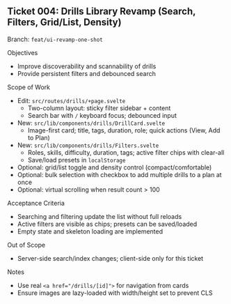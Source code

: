 ## Ticket 004: Drills Library Revamp (Search, Filters, Grid/List, Density)

Branch: `feat/ui-revamp-one-shot`

Objectives
- Improve discoverability and scannability of drills
- Provide persistent filters and debounced search

Scope of Work
- Edit: `src/routes/drills/+page.svelte`
  - Two-column layout: sticky filter sidebar + content
  - Search bar with `/` keyboard focus; debounced input
- New: `src/lib/components/drills/DrillCard.svelte`
  - Image-first card; title, tags, duration, role; quick actions (View, Add to Plan)
- New: `src/lib/components/drills/Filters.svelte`
  - Roles, skills, difficulty, duration, tags; active filter chips with clear-all
  - Save/load presets in `localStorage`
- Optional: grid/list toggle and density control (compact/comfortable)
- Optional: bulk selection with checkbox to add multiple drills to a plan at once
- Optional: virtual scrolling when result count > 100

Acceptance Criteria
- Searching and filtering update the list without full reloads
- Active filters are visible as chips; presets can be saved/loaded
- Empty state and skeleton loading are implemented

Out of Scope
- Server-side search/index changes; client-side only for this ticket

Notes
- Use real `<a href="/drills/[id]">` for navigation from cards
- Ensure images are lazy-loaded with width/height set to prevent CLS


